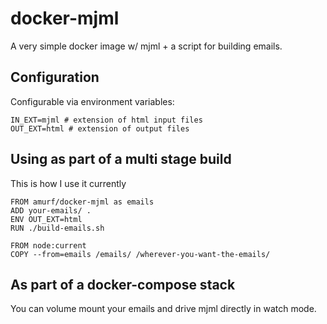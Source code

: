 # docker-mjml

A very simple docker image w/ mjml + a script for building emails.

## Configuration

Configurable via environment variables:

```
IN_EXT=mjml # extension of html input files
OUT_EXT=html # extension of output files

```

## Using as part of a multi stage build

This is how I use it currently

```
FROM amurf/docker-mjml as emails
ADD your-emails/ .
ENV OUT_EXT=html
RUN ./build-emails.sh

FROM node:current
COPY --from=emails /emails/ /wherever-you-want-the-emails/
```

## As part of a docker-compose stack

You can volume mount your emails and drive mjml directly in watch mode. 
